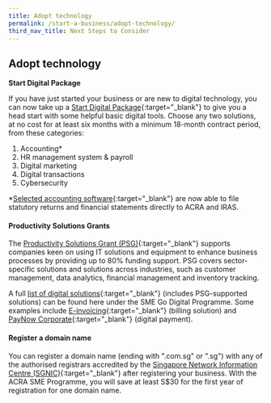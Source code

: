 ```yaml
---
title: Adopt technology
permalink: /start-a-business/adopt-technology/
third_nav_title: Next Steps to Consider
---
```


## Adopt technology

**Start Digital Package**

If you have just started your business or are new to digital technology, you can now take up a [Start Digital Package](https://www.imda.gov.sg/programme-listing/smes-go-digital/start-digital-pack){:target="_blank"} to give you a head start with some helpful basic digital tools. Choose any two solutions, at no cost for at least six months with a minimum 18-month contract period, from these categories:

1. Accounting*
2. HR management system & payroll
3. Digital marketing
4. Digital transactions
5. Cybersecurity

*[Selected accounting software](https://www.iras.gov.sg/irashome/Businesses/Companies/Filing-Taxes--Form-C-S-Form-C-/Using-Accounting-Software-to-Prepare-and-File-Form-C-S-Seamlessly/){:target="_blank"} are now able to file statutory returns and financial statements directly to ACRA and IRAS.

#### Productivity Solutions Grants

The [Productivity Solutions Grant (PSG)](/productivity-solutions-grant/){:target="_blank"} supports companies keen on using IT solutions and equipment to enhance business processes by providing up to 80% funding support. PSG covers sector-specific solutions and solutions across industries, such as customer management, data analytics, financial management and inventory tracking. 

A full [list of digital solutions](https://www.imda.gov.sg/for-industry/Digital-Solutions-Package-For-Companies/Digital-Solutions-Directory){:target="_blank"} (includes PSG-supported solutions) can be found here under the SME Go Digital Programme. Some examples include [E-invoicing](https://www.imda.gov.sg/programme-listing/nationwide-e-invoicing-framework){:target="_blank"} (billing solution) and [PayNow Corporate](https://abs.org.sg/consumer-banking/pay-now){:target="_blank"} (digital payment).

#### Register a domain name

You can register a domain name (ending with ".com.sg" or ".sg") with any of the authorised registrars accredited by the [Singapore Network Information Centre (SGNIC)](https://www.sgnic.sg/){:target="_blank"} after registering your business. With the ACRA SME Programme, you will save at least S$30 for the first year of registration for one domain name.